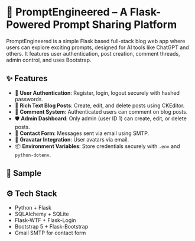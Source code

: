 # 🧠 PromptEngineered – A Flask-Powered Prompt Sharing Platform

PromptEngineered is a simple Flask based full-stack blog web app where users can explore exciting prompts, designed for AI tools like ChatGPT and others. It features user authentication, post creation, comment threads, admin control, and uses Bootstrap.

## ✨ Features

- 🔐 **User Authentication**: Register, login, logout securely with hashed passwords.
- 📝 **Rich Text Blog Posts**: Create, edit, and delete posts using CKEditor.
- 💬 **Comment System**: Authenticated users can comment on blog posts.
- 🛡️ **Admin Dashboard**: Only admin (user ID 1) can create, edit, or delete posts.
- 📧 **Contact Form**: Messages sent via email using SMTP.
- 👤 **Gravatar Integration**: User avatars via email.
- 📦 **Environment Variables**: Store credentials securely with `.env` and `python-dotenv`.

## 📸 Sample


## ⚙️ Tech Stack

- Python + Flask
- SQLAlchemy + SQLite
- Flask-WTF + Flask-Login
- Bootstrap 5 + Flask-Bootstrap
- Gmail SMTP for contact form

